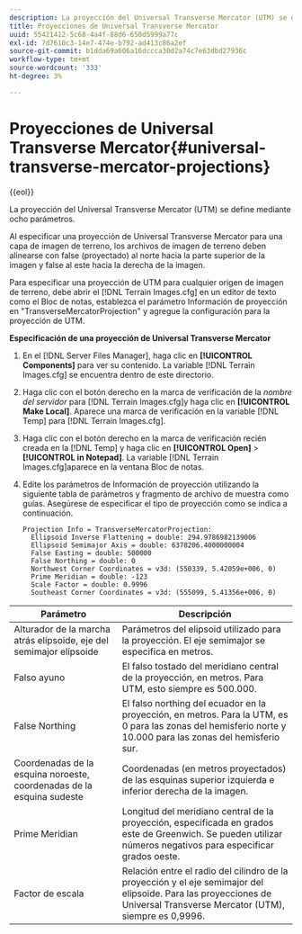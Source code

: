 ```yaml
---
description: La proyección del Universal Transverse Mercator (UTM) se define mediante ocho parámetros.
title: Proyecciones de Universal Transverse Mercator
uuid: 55421412-5c68-4a4f-88d6-650d5999a77c
exl-id: 7d7610c3-14e7-474e-b792-ad413c86a2ef
source-git-commit: b1dda69a606a16dccca30d2a74c7e63dbd27936c
workflow-type: tm+mt
source-wordcount: '333'
ht-degree: 3%

---
```


# Proyecciones de Universal Transverse Mercator{#universal-transverse-mercator-projections}

{{eol}}

La proyección del Universal Transverse Mercator (UTM) se define mediante ocho parámetros.

Al especificar una proyección de Universal Transverse Mercator para una capa de imagen de terreno, los archivos de imagen de terreno deben alinearse con false (proyectado) al norte hacia la parte superior de la imagen y false al este hacia la derecha de la imagen.

Para especificar una proyección de UTM para cualquier origen de imagen de terreno, debe abrir el [!DNL Terrain Images.cfg] en un editor de texto como el Bloc de notas, establezca el parámetro Información de proyección en &quot;TransverseMercatorProjection&quot; y agregue la configuración para la proyección de UTM.

**Especificación de una proyección de Universal Transverse Mercator**

1. En el [!DNL Server Files Manager], haga clic en **[!UICONTROL Components]** para ver su contenido. La variable [!DNL Terrain Images.cfg] se encuentra dentro de este directorio.

1. Haga clic con el botón derecho en la marca de verificación de la *nombre del servidor* para [!DNL Terrain Images.cfg]y haga clic en **[!UICONTROL Make Local]**. Aparece una marca de verificación en la variable [!DNL Temp] para [!DNL Terrain Images.cfg].

1. Haga clic con el botón derecho en la marca de verificación recién creada en la [!DNL Temp] y haga clic en **[!UICONTROL Open]** > **[!UICONTROL in Notepad]**. La variable [!DNL Terrain Images.cfg]aparece en la ventana Bloc de notas.

1. Edite los parámetros de Información de proyección utilizando la siguiente tabla de parámetros y fragmento de archivo de muestra como guías. Asegúrese de especificar el tipo de proyección como se indica a continuación.

   ```
   Projection Info = TransverseMercatorProjection:
     Ellipsoid Inverse Flattening = double: 294.9786982139006
     Ellipsoid Semimajor Axis = double: 6378206.4000000004
     False Easting = double: 500000
     False Northing = double: 0
     Northwest Corner Coordinates = v3d: (550339, 5.42059e+006, 0)
     Prime Meridian = double: -123
     Scale Factor = double: 0.9996
     Southeast Corner Coordinates = v3d: (555099, 5.41356e+006, 0)
   ```

| Parámetro | Descripción |
|---|---|
| Alturador de la marcha atrás elípsoide, eje del semimajor elípsoide | Parámetros del elipsoid utilizado para la proyección. El eje semimajor se especifica en metros. |
| Falso ayuno | El falso tostado del meridiano central de la proyección, en metros. Para UTM, esto siempre es 500.000. |
| False Northing | El falso northing del ecuador en la proyección, en metros. Para la UTM, es 0 para las zonas del hemisferio norte y 10.000 para las zonas del hemisferio sur. |
| Coordenadas de la esquina noroeste, coordenadas de la esquina sudeste | Coordenadas (en metros proyectados) de las esquinas superior izquierda e inferior derecha de la imagen. |
| Prime Meridian | Longitud del meridiano central de la proyección, especificada en grados este de Greenwich. Se pueden utilizar números negativos para especificar grados oeste. |
| Factor de escala | Relación entre el radio del cilindro de la proyección y el eje semimajor del elipsoide. Para las proyecciones de Universal Transverse Mercator (UTM), siempre es 0,9996. |
